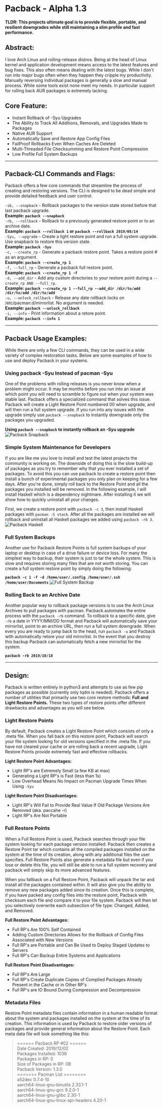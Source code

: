 # Pacback - Alpha 1.3
**TLDR: This projects ultimate goal is to provide flexible, portable, and resilient downgrades while still maintaining a slim profile and fast performance.** 


## Abstract:
I love Arch Linux and rolling-release distros. Being at the head of Linux kernel and application development means access to the latest features and bug fixes. This also often means dealing with the latest bugs. While I don't run into major bugs often when they happen they cripple my productivity.  Manually reversing individual packages is generally a slow and manual process. While some tools exist none meet my needs. In particular support for rolling back AUR packages is extremely lacking.  

## Core Feature:
- Instant Rollback of -Syu Upgrades
- The Ability to Track All Additions, Removals, and Upgrades Made to Packages
- Native AUR Support
- Automatically Save and Restore App Config Files
- FailProof Rollbacks Even When Caches Are Deleted
- Multi-Threaded File Checksumming and Restore Point Compression
- Low Profile Full System Backups

-------------------

## Pacback-CLI Commands and Flags:
Pacback offers a few core commands that streamline the process of creating and restoring versions. The CLI is designed to be dead simple and provide detailed feedback and user control.

`-sb, --snapback` - Rollback packages to the version state stored before that last pacback upgrade.\
**Example: `pacback --snapback`**\
`-rb, --rollback` - Rollback to a previously generated restore point or to an archive date.\
**Example: `pacback --rollback 1` or `pacback --rollback 2019/08/14`**\
`-Syu, --upgrade` - Create a light restore point and run a full system upgrade. Use snapback to restore this version state.\
**Example: `pacback -Syu`**\
`-c, --create_rp` - Generate a pacback restore point. Takes a restore point # as an argument.\
**Example: `pacback --create_rp 1`**\
`-f, --full_rp` - Generate a pacback full restore point.\
**Example: `pacback --create_rp 1 -f`**\
`-d, --add_dir` - Add any custom directories to your restore point during a `--create_rp AND --full_rp`.\
**Example: `pacback --create_rp 1 --full_rp --add_dir /dir/to/add /dir/to/add /dir/to/add`**\
`-u, --unlock_rollback` - Release any date rollback locks on /etc/pacman.d/mirrorlist. No argument is needed.\
**Example: `pacback --unlock_rollback`**\
`-i, --info` - Print information about a retore point.\
**Example: `pacback --info 1`**

------------------

## Pacback Usage Examples:
While there are only a few CLI commands, they can be used in a wide variety of complex restoration tasks. Below are some examples of how to use and deploy Pacback in your systems.

### Using pacback -Syu Instead of pacman -Syu
One of the problems with rolling releases is you never know when a problem might occur. It may be months before you run into an issue at which point you will need to scramble to figure out when your system was stable last. Pacback offers a specialized command that solves this issue. Pacback will create a Light Restore Point numbered 00 when upgrade, and will then run a full system upgrade. If you run into any issues with the upgrade simply use `pacback --snapback` to instantly downgrade only the packages you upgraded.

**Using `pacback --snapback` to instantly rollback an -Syu upgrade** 
![Pacback Snapback](https://i.imgur.com/XjuFfX9.gifdTlmsoE.gif)

### Simple System Maintenance for Developers
If you are like me you love to install and test the latest projects the community is working on. The downside of doing this is the slow build-up of packages as you try to remember why that you ever installed a set of packages. To avoid this you can use pacback  to create a restore point then install a bunch of experimental packages you only plan on keeping for a few days. After you're done, simply roll back to the Restore Point and all the packages you installed will be removed. In the following example, I will install Haskell which is a dependency nightmare. After installing it we will show how to quickly uninstall all your changes. 

First, we create a restore point with `pacback -c 3`, then install Haskell packages with `pacman -S stack`. After all the packages are installed we will rollback and uninstall all Haskell packages we added using `pacback -rb 3`.
![Pacback Haskell](https://i.imgur.com/WQzEnWt.gif)


### Full System Backups 
Another use for Pacback Restore Points is full system backups of your laptop or desktop in case of a drive failure or device loss. For many the simplest way to backup, their system is just to tar the whole system. This is slow and requires storing many files that are not worth storing. You can create a full system restore point by simply doing the following:

**`pacback -c 1 -f -d /home/user/.config /home/user/.ssh /home/user/Documents`**
![Full System Backup](https://i.imgur.com/r7dYGMy.gif)

### Rolling Back to an Archive Date
Another popular way to rollback package versions is to use the Arch Linux Archives to pull packages with pacman. Pacback automates the entire process with the `pacback -rb` command. To rollback to a specific date, give `-rb` a date in YYYY/MM/DD format and Pacback will automatically save your mirrorlist, point to an archive URL, then run a full system downgrade. When every you are ready to jump back to the head, run `pacback -u` and Pacback with automatically retore your old mirrorlist. In the event that you destroy this backup Pacback can automatically fetch a new mirrorlist for the system.

**`pacback -rb 2019/10/18`**

------------------------

## Design:
Pacback is written entirely in python3 and attempts to use as few pip packages as possible (currently only tqdm is needed). Pacback offers a number of utilities that primarily use two core restore methods: **Full and Light Restore Points.** These two types of restore points offer different drawbacks and advantages as you will see below.

### Light Restore Points
By default, Pacback creates a Light Restore Point which consists of only a .meta file. When you fall back on this restore point, Pacback will search your file system looking for old versions specified in the .meta file. If you have not cleared your cache or are rolling back a recent upgrade, Light Restore Points provide extremely fast and effective rollbacks. 

**Light Restore Point Advantages:**
 - Light RP's are Extremely Small (a few KB at max)
 - Generating a Light RP's is Fast (less than 1s)
 - Low Overhead Means No Impact on Pacman Upgrade Times When Using `-Syu`

**Light Restore Point Disadvantages:**
 - Light RP's Will Fail to Provide Real Value If Old Package Versions Are Removed (aka. paccahe -r)
 - Light RP's Are Not Portable

### Full Restore Points
When a Full Restore Point is used, Pacback searches through your file system looking for each package version installed. Pacback then creates a Restore Point tar which contains all the compiled packages installed on the system at the time of its creation, along with any additional files the user specifies. Full Restore Points also generate a metadata file but even if you lose or delete this file, you will still be able to run a full system recovery and pacback will simply skip its more advanced features. 

When you fallback on a Full Restore Point, Pacback will unpack the tar and install all the packages contained within. It will also give you the ability to remove any new packages added since its creation. Once this is complete, if you have packed any config files into the restore point, Pacback with checksum each file and compare it to your file system. Pacback will then let you selectively overwrite each subsection of file type: Changed, Added, and Removed.

**Full Restore Point Advantages:**
 - Full RP's Are 100% Self Contained
 - Adding Custom Directories Allows for the Rollback of Config Files Associated with New Versions
 - Full RP's are Portable and Can Be Used to Deploy Staged Updates to Servers
 - Full RP's Can Backup Entire Systems and Applications

**Full Restore Point Disadvantages:**
 - Full RP's Are Large
 - Full RP's Create Duplicate Copies of Complied Packages Already Present in the Cache or in Other RP's
 - Full RP's are IO Bound During Compression and Decompression


### Metadata Files
Restore Point metadata files contain information in a human readable format about the system and packages installed on the system at the time of its creation. This information is used by Pacback to restore older versions of packages and provide general information about the Restore Point. Each meta data file will look something like this:

> ====== Pacback RP #02 ======  
Date Created: 2019/12/02  
Packages Installed: 1038  
Packages in RP: 0  
Size of Packages in RP: 0B  
Pacback Version: 1.3.0  
======= Pacman List ========  
a52dec 0.7.4-10  
aarch64-linux-gnu-binutils 2.33.1-1  
aarch64-linux-gnu-gcc 9.2.0-1  
aarch64-linux-gnu-glibc 2.30-1  
aarch64-linux-gnu-linux-api-headers 4.20-1
